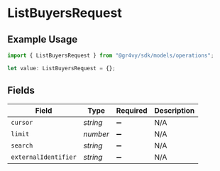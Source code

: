 # ListBuyersRequest

## Example Usage

```typescript
import { ListBuyersRequest } from "@gr4vy/sdk/models/operations";

let value: ListBuyersRequest = {};
```

## Fields

| Field                | Type                 | Required             | Description          |
| -------------------- | -------------------- | -------------------- | -------------------- |
| `cursor`             | *string*             | :heavy_minus_sign:   | N/A                  |
| `limit`              | *number*             | :heavy_minus_sign:   | N/A                  |
| `search`             | *string*             | :heavy_minus_sign:   | N/A                  |
| `externalIdentifier` | *string*             | :heavy_minus_sign:   | N/A                  |